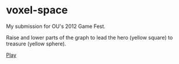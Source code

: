 # voxel-space

My submission for OU's 2012 Game Fest.

Raise and lower parts of the graph to lead the hero (yellow square) to treasure (yellow sphere).

[Play](https://davidlukerice.com/projects/voxel-space)
